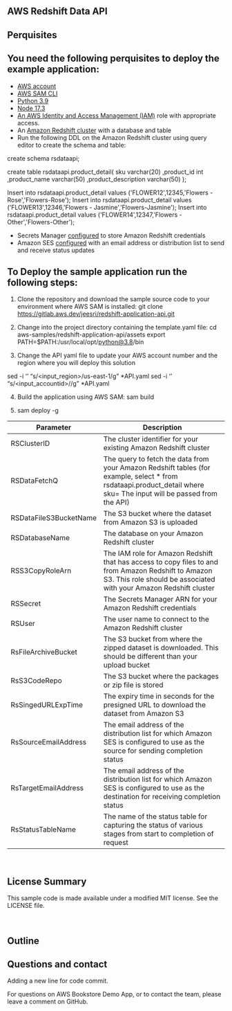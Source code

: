 ## AWS Redshift Data API
## Perquisites

## You need the following perquisites to deploy the example application:
- [AWS account](https://aws.amazon.com/free/?trk=ps_a134p000003yBfsAAE&trkCampaign=acq_paid_search_brand&sc_channel=ps&sc_campaign=acquisition_US&sc_publisher=google&sc_category=core&sc_country=US&sc_geo=NAMER&sc_outcome=acq&sc_detail=%2Baws%20%2Baccount&sc_content=Account_bmm&sc_segment=438195700994&sc_medium=ACQ-P|PS-GO|Brand|Desktop|SU|AWS|Core|US|EN|Text&s_kwcid=AL!4422!3!438195700994!b!!g!!%2Baws%20%2Baccount&ef_id=Cj0KCQjwsuP5BRCoARIsAPtX_wEmxImXtbdvL3n4ntAafj32KMc_sXL9Z-o8FyXVQzPk7w__h2FMje0aAhOFEALw_wcB:G:s&s_kwcid=AL!4422!3!438195700994!b!!g!!%2Baws%20%2Baccount&all-free-tier.sort-by=item.additionalFields.SortRank&all-free-tier.sort-order=asc)
- [AWS SAM CLI](https://docs.aws.amazon.com/serverless-application-model/latest/developerguide/serverless-sam-cli-install.html)
- [Python 3.9](https://www.python.org/downloads/)
- [Node 17.3](https://www.npmjs.com/package/homebrew)
- [An AWS Identity and Access Management (IAM)](http://aws.amazon.com/iam) role with appropriate access.	
- An [Amazon Redshift cluster](https://docs.aws.amazon.com/redshift/latest/gsg/rs-gsg-launch-sample-cluster.html) with a database and table
- Run the following DDL on the Amazon Redshift cluster using query editor to create the schema and table:

create schema rsdataapi;

create table rsdataapi.product_detail(
 sku varchar(20)
,product_id int 
,product_name varchar(50)
,product_description varchar(50)
);

Insert into rsdataapi.product_detail values ('FLOWER12',12345,'Flowers - Rose','Flowers-Rose');
Insert into rsdataapi.product_detail values ('FLOWER13',12346,'Flowers - Jasmine','Flowers-Jasmine');
Insert into rsdataapi.product_detail values ('FLOWER14',12347,'Flowers - Other','Flowers-Other');


- Secrets Manager [configured](https://docs.aws.amazon.com/secretsmanager/latest/userguide/tutorials_basic.html) to store Amazon Redshift credentials 
- Amazon SES [configured](https://docs.aws.amazon.com/ses/latest/DeveloperGuide/send-email-set-up.html) with an email address or distribution list to send and receive status updates


## To Deploy the sample application run the following steps:
1.	Clone the repository and download the sample source code to your environment where AWS SAM is installed:
git clone https://gitlab.aws.dev/jeesri/redshift-application-api.git

2.	Change into the project directory containing the template.yaml file:
cd aws-samples/redshift-application-api/assets
export PATH=$PATH:/usr/local/opt/python@3.8/bin  

3.	Change the API yaml file to update your AWS account number and the region where you will deploy this solution

sed -i ‘’ “s/<input_region>/us-east-1/g” *API.yaml
sed -i ‘’ “s/<input_accountid>/<provide your AWS account id without dashes>/g” *API.yaml


4.	Build the application using AWS SAM:
sam build

5. sam deploy -g

| Parameter | Description |
| ------ | ------ |
| RSClusterID | The cluster identifier for your existing Amazon Redshift cluster |
| RSDataFetchQ | The query to fetch the data from your Amazon Redshift tables (for example, select * from rsdataapi.product_detail where sku= The input will be passed from the API) |
| RSDataFileS3BucketName | The S3 bucket where the dataset from Amazon S3 is uploaded |
| RSDatabaseName | The database on your Amazon Redshift cluster |
| RSS3CopyRoleArn |	The IAM role for Amazon Redshift that has access to copy files to and from Amazon Redshift to Amazon S3. This role should be associated with your Amazon Redshift cluster |
| RSSecret | The Secrets Manager ARN for your Amazon Redshift credentials |
| RSUser | The user name to connect to the Amazon Redshift cluster |
| RsFileArchiveBucket | The S3 bucket from where the zipped dataset is downloaded. This should be different than your upload bucket |
| RsS3CodeRepo | The S3 bucket where the packages or zip file is stored |
| RsSingedURLExpTime | The expiry time in seconds for the presigned URL to download the dataset from Amazon S3 |
| RsSourceEmailAddress | The email address of the distribution list for which Amazon SES is configured to use as the source for sending completion status |
| RsTargetEmailAddress | The email address of the distribution list for which Amazon SES is configured to use as the destination for receiving completion status |
| RsStatusTableName | The name of the status table for capturing the status of various stages from start to completion of request |

&nbsp;

## License Summary

This sample code is made available under a modified MIT license. See the LICENSE file.

&nbsp;

## Outline
## Questions and contact

Adding a new line for code commit.

For questions on AWS Bookstore Demo App, or to contact the team, please leave a comment on GitHub.
